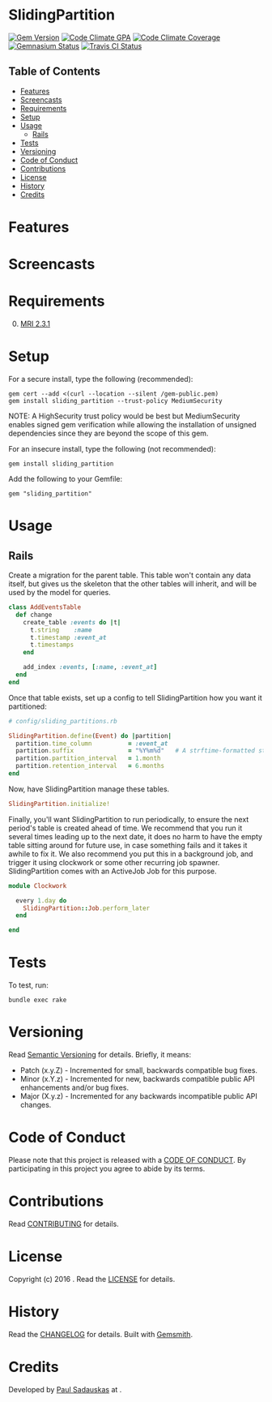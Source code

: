# SlidingPartition

[![Gem Version](https://badge.fury.io/rb/sliding_partition.svg)](http://badge.fury.io/rb/sliding_partition)
[![Code Climate GPA](https://codeclimate.com/github/paul/sliding_partition.svg)](https://codeclimate.com/github/paul/sliding_partition)
[![Code Climate Coverage](https://codeclimate.com/github/paul/sliding_partition/coverage.svg)](https://codeclimate.com/github/paul/sliding_partition)
[![Gemnasium Status](https://gemnasium.com/paul/sliding_partition.svg)](https://gemnasium.com/paul/sliding_partition)
[![Travis CI Status](https://secure.travis-ci.org/paul/sliding_partition.svg)](https://travis-ci.org/paul/sliding_partition)

<!-- Tocer[start]: Auto-generated, don't remove. -->

## Table of Contents

- [Features](#features)
- [Screencasts](#screencasts)
- [Requirements](#requirements)
- [Setup](#setup)
- [Usage](#usage)
  - [Rails](#rails)
- [Tests](#tests)
- [Versioning](#versioning)
- [Code of Conduct](#code-of-conduct)
- [Contributions](#contributions)
- [License](#license)
- [History](#history)
- [Credits](#credits)

<!-- Tocer[finish]: Auto-generated, don't remove. -->

# Features

# Screencasts

# Requirements

0. [MRI 2.3.1](https://www.ruby-lang.org)

# Setup

For a secure install, type the following (recommended):

    gem cert --add <(curl --location --silent /gem-public.pem)
    gem install sliding_partition --trust-policy MediumSecurity

NOTE: A HighSecurity trust policy would be best but MediumSecurity enables signed gem verification while
allowing the installation of unsigned dependencies since they are beyond the scope of this gem.

For an insecure install, type the following (not recommended):

    gem install sliding_partition

Add the following to your Gemfile:

    gem "sliding_partition"

# Usage

## Rails

Create a migration for the parent table. This table won't contain any data
itself, but gives us the skeleton that the other tables will inherit, and will
be used by the model for queries.

```ruby
class AddEventsTable
  def change
    create_table :events do |t|
      t.string    :name
      t.timestamp :event_at
      t.timestamps
    end

    add_index :events, [:name, :event_at]
  end
end
```

Once that table exists, set up a config to tell SlidingPartition how you want it partitioned:

```ruby
# config/sliding_partitions.rb

SlidingPartition.define(Event) do |partition|
  partition.time_column          = :event_at
  partition.suffix               = "%Y%m%d"   # A strftime-formatted string, will be appended to all partition table names
  partition.partition_interval   = 1.month
  partition.retention_interval   = 6.months
end
```

Now, have SlidingPartition manage these tables.

```ruby
SlidingPartition.initialize!
```

Finally, you'll want SlidingPartition to run periodically, to ensure the next
period's table is created ahead of time. We recommend that you run it several
times leading up to the next date, it does no harm to have the empty table
sitting around for future use, in case something fails and it takes it awhile
to fix it. We also recommend you put this in a background job, and trigger it
using clockwork or some other recurring job spawner. SlidingPartition comes
with an ActiveJob Job for this purpose.

```ruby
module Clockwork

  every 1.day do
    SlidingPartition::Job.perform_later
  end

end
```

# Tests

To test, run:

    bundle exec rake

# Versioning

Read [Semantic Versioning](http://semver.org) for details. Briefly, it means:

- Patch (x.y.Z) - Incremented for small, backwards compatible bug fixes.
- Minor (x.Y.z) - Incremented for new, backwards compatible public API enhancements and/or bug fixes.
- Major (X.y.z) - Incremented for any backwards incompatible public API changes.

# Code of Conduct

Please note that this project is released with a [CODE OF CONDUCT](CODE_OF_CONDUCT.md). By participating in this project
you agree to abide by its terms.

# Contributions

Read [CONTRIBUTING](CONTRIBUTING.md) for details.

# License

Copyright (c) 2016 []().
Read the [LICENSE](LICENSE.md) for details.

# History

Read the [CHANGELOG](CHANGELOG.md) for details.
Built with [Gemsmith](https://github.com/bkuhlmann/gemsmith).

# Credits

Developed by [Paul Sadauskas]() at []().
